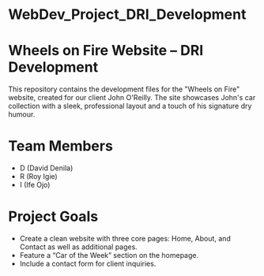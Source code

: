 # WebDev_Project_DRI_Development
# Wheels on Fire Website – DRI Development

This repository contains the development files for the "Wheels on Fire" website, created for our client John O'Reilly. The site showcases John's car collection with a sleek, professional layout and a touch of his signature dry humour.

# Team Members
- D (David Denila)
- R (Roy Igie)
- I (Ife Ojo)

# Project Goals
- Create a clean website with three core pages: Home, About, and Contact as well as additional pages.
- Feature a “Car of the Week” section on the homepage.
- Include a contact form for client inquiries.
